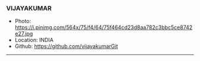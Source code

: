### VIJAYAKUMAR
- Photo: https://i.pinimg.com/564x/75/f4/64/75f464cd23d8aa782c3bbc5ce8742e27.jpg
- Location: INDIA
- Github: https://github.com/vijayakumarGit
***
